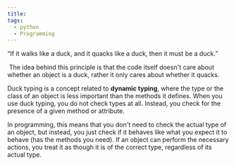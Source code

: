 ```yaml
---
title: 
tags:
  - python
  - Programming
---
```

“If it walks like a duck, and it quacks like a duck, then it must be a duck.”

 The idea behind this principle is that the code itself doesn't care about whether an object is a duck, rather it only cares about whether it quacks.

Duck typing is a concept related to **dynamic typing**, where the type or the class of an object is less important than the methods it defines. When you use duck typing, you do not check types at all. Instead, you check for the presence of a given method or attribute.

In programming, this means that you don't need to check the actual type of an object, but instead, you just check if it behaves like what you expect it to behave (has the methods you need). If an object can perform the necessary actions, you treat it as though it is of the correct type, regardless of its actual type.